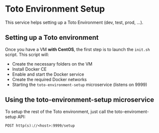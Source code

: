 # Toto Environment Setup

This service helps setting up a Toto Environment (dev, test, prod, ...).

## Setting up a Toto environment

Once you have a VM **with CentOS**, the first step is to launch the `init.sh` script.
This script will:
 * Create the necessary folders on the VM
 * Install Docker CE
 * Enable and start the Docker service
 * Create the required Docker networks
 * Starting the `toto-environment-setup` microservice (listens on 9999)

## Using the toto-environment-setup microservice

To setup the rest of the Toto environment, just call the toto-enviroment-setup API:

    POST http(s)://<host>:9999/setup
